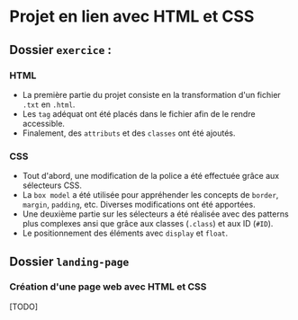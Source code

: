 # Projet en lien avec HTML et CSS

## Dossier `exercice` :

### HTML

* La première partie du projet consiste en la transformation d'un fichier `.txt` en `.html`.
* Les `tag` adéquat ont été placés dans le fichier afin de le rendre accessible.
* Finalement, des `attributs` et des `classes` ont été ajoutés. 

### CSS 

* Tout d'abord, une modification de la police a été effectuée grâce aux sélecteurs CSS.
* La `box model` a été utilisée pour appréhender les concepts de `border`, `margin`, `padding`, etc. Diverses modifications ont été apportées. 
* Une deuxième partie sur les sélecteurs a été réalisée avec des patterns plus complexes ansi que grâce aux classes (`.class`) et aux ID (`#ID`).
* Le positionnement des éléments avec `display` et `float`.


## Dossier `landing-page`

### Création d'une page web avec HTML et CSS

[TODO]
